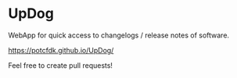 UpDog
=====

WebApp for quick access to changelogs / release notes of software.

https://potcfdk.github.io/UpDog/

Feel free to create pull requests!
